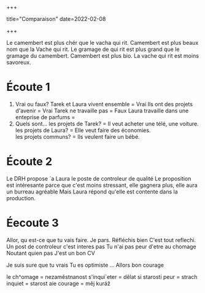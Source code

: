 +++

  title="Comparaison"
  date=2022-02-08

+++

Le camembert est plus chér que le vacha qui rit. Camembert est plus beaux nom
que la Vache qui rit. Le gramage de qui rit est plus grand que le gramage du 
camembert. Camembert est plus bio. La vache qui rit est moins savoreux.

# Écoute 1
1. Vrai ou faux?
  Tarek et Laura vivent ensemble = Vrai 
  Ils ont des projets d'avenir = Vrai
  Tarek ne travaille pas = Faux 
  Laura travaille dans une enteprise de parfums = 
2. Quels sont...
  les projets de Tarek? = Il veut acheter une télé, une voiture.
  les projets de Laura? = Elle veut faire des économies.  
  les projets communs? = Ils veulent faire un bébé.
# Écoute 2 
  Le DRH propose `a Laura le poste de controleur de qualité
  Le proposition est intéresante parce que c'est moins stressant, elle gagnera plus, elle aura un burreau agréable 
  Mais Laura répond qu'elle est contente dans la production.

# Éecoute 3
Allor, qu est-ce que tu vais faire.
Je pars.
Réfléchis bien
C'est tout reflechi.
Un post de controleur c'est interes pas 
Tu n'ai pas peur d'etre au chomage 
Noutant quien pas 
J'est un bon CV

Je suis sure que tu vrais
Tu es optimiste ...
Allors bon courage

le ch^omage = nezaměstnanost
s'inqui`eter = dělat si starosti 
peur = strach 
inquiet = starost
aie courage = měj kuráž




